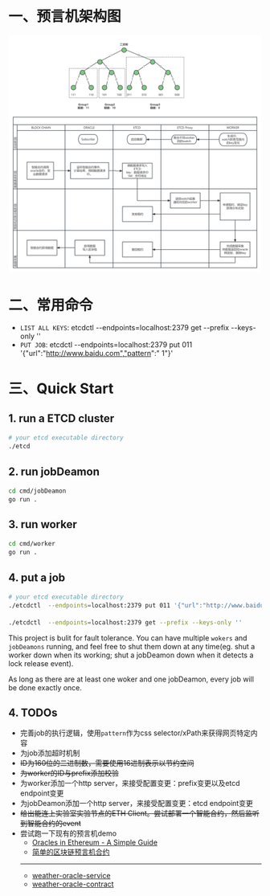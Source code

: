 # 一、预言机架构图
![](doc/img.png)
# 二、常用命令
* `LIST ALL KEYS`: etcdctl  --endpoints=localhost:2379 get --prefix --keys-only ''
* `PUT JOB`: etcdctl  --endpoints=localhost:2379 put 011 '{"url":"http://www.baidu.com","pattern":" 1"}'
# 三、Quick Start
## 1. run a ETCD cluster
```sh
# your etcd executable directory
./etcd
```
## 2. run jobDeamon
```sh
cd cmd/jobDeamon
go run .
```
## 3. run worker
```sh
cd cmd/worker
go run .
```
## 4. put a job
```sh
# your etcd executable directory
./etcdctl  --endpoints=localhost:2379 put 011 '{"url":"http://www.baidu.com","pattern":" 1"}'

./etcdctl  --endpoints=localhost:2379 get --prefix --keys-only ''
```
This project is bulit for fault tolerance. You can have multiple `wokers` and `jobDeamons` running, and feel free to shut them down at any time(eg. shut a worker down when its working; shut a jobDeamon down when it detects a lock release event).

As long as there are at least one woker and one jobDeamon, every job will be done exactly once.

## 4. TODOs
- 完善job的执行逻辑，使用`pattern`作为css selector/xPath来获得网页特定内容
- 为job添加超时机制
- ~~ID为160位的二进制数，需要使用16进制表示以节约空间~~
- ~~为worker的ID与prefix添加校验~~
- 为worker添加一个http server，来接受配置变更：prefix变更以及etcd endpoint变更
- 为jobDeamon添加一个http server，来接受配置变更：etcd endpoint变更
- ~~给出能连上实验室实验节点的ETH Client。尝试部署一个智能合约，然后监听到智能合约的event~~
- 尝试跑一下现有的预言机demo
  - [Oracles in Ethereum - A Simple Guide](https://kndrck.co/posts/ethereum_oracles_a_simple_guide/)
  - [简单的区块链预言机合约](https://learnblockchain.cn/article/3458)
  -----------------------
  - [weather-oracle-service](https://github.com/decent-labs/weather-oracle-service)
  - [weather-oracle-contract](https://github.com/decent-labs/weather-oracle-contract)